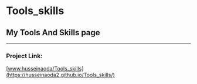 # Tools_skills
## My Tools And Skills page
---
### Project Link: 
[www.husseinaoda/Tools_skills](https://husseinaoda2.github.io/Tools_skills/)

